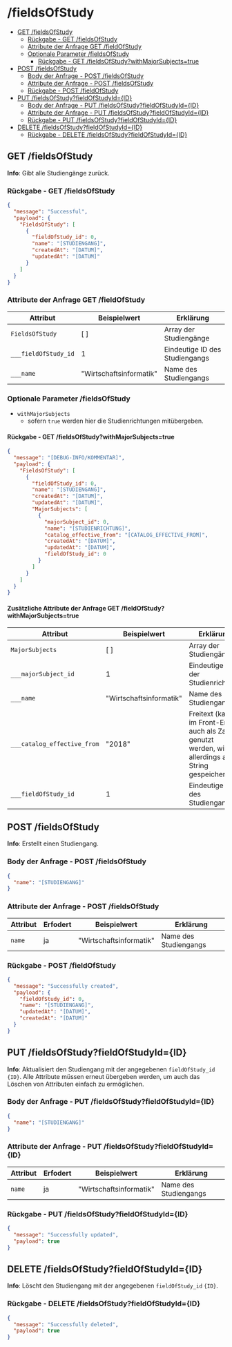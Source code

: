 # /fieldsOfStudy <!-- omit in toc -->

- [GET /fieldsOfStudy](#get-fieldsofstudy)
  - [Rückgabe - GET /fieldsOfStudy](#rückgabe---get-fieldsofstudy)
  - [Attribute der Anfrage GET /fieldOfStudy](#attribute-der-anfrage-get-fieldofstudy)
  - [Optionale Parameter /fieldsOfStudy](#optionale-parameter-fieldsofstudy)
    - [Rückgabe - GET /fieldsOfStudy?withMajorSubjects=true](#rückgabe---get-fieldsofstudywithmajorsubjectstrue)
- [POST /fieldsOfStudy](#post-fieldsofstudy)
  - [Body der Anfrage - POST /fieldsOfStudy](#body-der-anfrage---post-fieldsofstudy)
  - [Attribute der Anfrage - POST /fieldsOfStudy](#attribute-der-anfrage---post-fieldsofstudy)
  - [Rückgabe - POST /fieldOfStudy](#rückgabe---post-fieldofstudy)
- [PUT /fieldsOfStudy?fieldOfStudyId={ID}](#put-fieldsofstudyfieldofstudyidid)
  - [Body der Anfrage - PUT /fieldsOfStudy?fieldOfStudyId={ID}](#body-der-anfrage---put-fieldsofstudyfieldofstudyidid)
  - [Attribute der Anfrage - PUT /fieldsOfStudy?fieldOfStudyId={ID}](#attribute-der-anfrage---put-fieldsofstudyfieldofstudyidid)
  - [Rückgabe - PUT /fieldsOfStudy?fieldOfStudyId={ID}](#rückgabe---put-fieldsofstudyfieldofstudyidid)
- [DELETE /fieldsOfStudy?fieldOfStudyId={ID}](#delete-fieldsofstudyfieldofstudyidid)
  - [Rückgabe - DELETE /fieldsOfStudy?fieldOfStudyId={ID}](#rückgabe---delete-fieldsofstudyfieldofstudyidid)

## GET /fieldsOfStudy

**Info**: Gibt alle Studiengänge zurück.

### Rückgabe - GET /fieldsOfStudy

```json
{
  "message": "Successful",
  "payload": {
    "FieldsOfStudy": [
      {
        "fieldOfStudy_id": 0,
        "name": "[STUDIENGANG]",
        "createdAt": "[DATUM]",
        "updatedAt": "[DATUM]"
      }
    ]
  }
}
```

### Attribute der Anfrage GET /fieldOfStudy

| Attribut             | Beispielwert            | Erklärung                      |
| -------------------- | ----------------------- | ------------------------------ |
| `FieldsOfStudy`      | [ ]                     | Array der Studiengänge         |
| `___fieldOfStudy_id` | 1                       | Eindeutige ID des Studiengangs |
| `___name`            | "Wirtschaftsinformatik" | Name des Studiengangs          |

### Optionale Parameter /fieldsOfStudy

- `withMajorSubjects`
  - sofern `true` werden hier die Studienrichtungen mitübergeben.

#### Rückgabe - GET /fieldsOfStudy?withMajorSubjects=true

```json
{
  "message": "[DEBUG-INFO/KOMMENTAR]",
  "payload": {
    "FieldsOfStudy": [
      {
        "fieldOfStudy_id": 0,
        "name": "[STUDIENGANG]",
        "createdAt": "[DATUM]",
        "updatedAt": "[DATUM]",
        "MajorSubjects": [
          {
            "majorSubject_id": 0,
            "name": "[STUDIENRICHTUNG]",
            "catalog_effective_from": "[CATALOG_EFFECTIVE_FROM]",
            "createdAt": "[DATUM]",
            "updatedAt": "[DATUM]",
            "fieldOfStudy_id": 0
          }
        ]
      }
    ]
  }
}
```

#### Zusätzliche Attribute der Anfrage GET /fieldOfStudy?withMajorSubjects=true

| Attribut                    | Beispielwert            | Erklärung                                                                                         |
| --------------------------- | ----------------------- | ------------------------------------------------------------------------------------------------- |
| `MajorSubjects`             | [ ]                     | Array der Studiengänge                                                                            |
| `___majorSubject_id`        | 1                       | Eindeutige ID der Studienrichtung                                                                 |
| `___name`                   | "Wirtschaftsinformatik" | Name des Studiengangs                                                                             |
| `___catalog_effective_from` | "2018"                  | Freitext (kann im Front-End auch als Zahl genutzt werden, wird allerdings als String gespeichert) |
| `___fieldOfStudy_id`        | 1                       | Eindeutige ID des Studiengangs                                                                    |

## POST /fieldsOfStudy

**Info**: Erstellt einen Studiengang.

### Body der Anfrage - POST /fieldsOfStudy

```json
{
  "name": "[STUDIENGANG]"
}
```

### Attribute der Anfrage - POST /fieldsOfStudy

| Attribut | Erfodert | Beispielwert            | Erklärung             |
| -------- | -------- | ----------------------- | --------------------- |
| `name`   | ja       | "Wirtschaftsinformatik" | Name des Studiengangs |

### Rückgabe - POST /fieldOfStudy

```json
{
  "message": "Successfully created",
  "payload": {
    "fieldOfStudy_id": 0,
    "name": "[STUDIENGANG]",
    "updatedAt": "[DATUM]",
    "createdAt": "[DATUM]"
  }
}
```

## PUT /fieldsOfStudy?fieldOfStudyId={ID}

**Info**: Aktualisiert den Studiengang mit der angegebenen `fieldOfStudy_id` `{ID}`.
Alle Attribute müssen erneut übergeben werden, um auch das Löschen von Attributen einfach zu ermöglichen.

### Body der Anfrage - PUT /fieldsOfStudy?fieldOfStudyId={ID}

```json
{
  "name": "[STUDIENGANG]"
}
```

### Attribute der Anfrage - PUT /fieldsOfStudy?fieldOfStudyId={ID}

| Attribut | Erfodert | Beispielwert            | Erklärung             |
| -------- | -------- | ----------------------- | --------------------- |
| `name`   | ja       | "Wirtschaftsinformatik" | Name des Studiengangs |

### Rückgabe - PUT /fieldsOfStudy?fieldOfStudyId={ID}

```json
{
  "message": "Successfully updated",
  "payload": true
}
```

## DELETE /fieldsOfStudy?fieldOfStudyId={ID}

**Info**: Löscht den Studiengang mit der angegebenen `fieldOfStudy_id` `{ID}`.

### Rückgabe - DELETE /fieldsOfStudy?fieldOfStudyId={ID}

```json
{
  "message": "Successfully deleted",
  "payload": true
}
```

